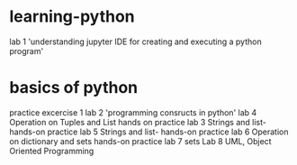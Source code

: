 # learning-python
lab 1 'understanding jupyter IDE for creating and executing a python program'
# basics of python
practice excercise 1
lab 2 'programming consructs in python'
lab 4 Operation on Tuples and List hands on practice
lab 3 Strings and list- hands-on practice
lab 5 Strings and list- hands-on practice
lab 6 Operation on dictionary and sets hands-on practice
lab 7 sets
Lab 8 UML, Object Oriented Programming
